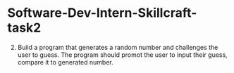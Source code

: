 # Software-Dev-Intern-Skillcraft-task2
2. Build a program that generates a random number and challenges the user to guess. The program should promot the user to input their guess, compare it to generated number.
